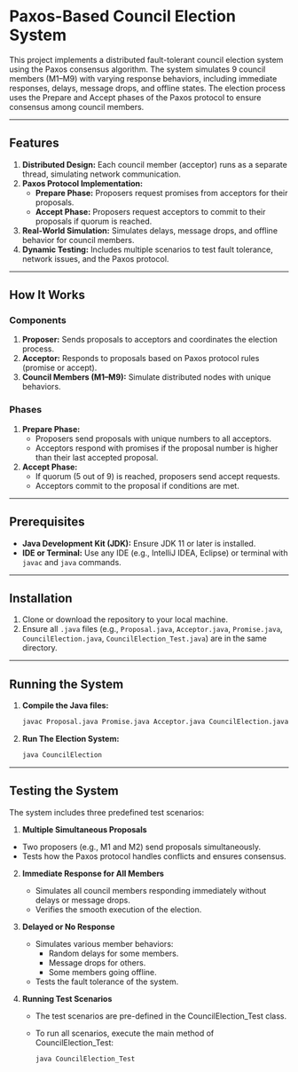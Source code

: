 # Paxos-Based Council Election System

This project implements a distributed fault-tolerant council election system using the Paxos consensus algorithm. The system simulates 9 council members (M1–M9) with varying response behaviors, including immediate responses, delays, message drops, and offline states. The election process uses the Prepare and Accept phases of the Paxos protocol to ensure consensus among council members.

---

## Features

1. **Distributed Design:** Each council member (acceptor) runs as a separate thread, simulating network communication.
2. **Paxos Protocol Implementation:**
   - **Prepare Phase:** Proposers request promises from acceptors for their proposals.
   - **Accept Phase:** Proposers request acceptors to commit to their proposals if quorum is reached.
3. **Real-World Simulation:** Simulates delays, message drops, and offline behavior for council members.
4. **Dynamic Testing:** Includes multiple scenarios to test fault tolerance, network issues, and the Paxos protocol.

---

## How It Works

### Components
1. **Proposer:** Sends proposals to acceptors and coordinates the election process.
2. **Acceptor:** Responds to proposals based on Paxos protocol rules (promise or accept).
3. **Council Members (M1–M9):** Simulate distributed nodes with unique behaviors.

### Phases
1. **Prepare Phase:** 
   - Proposers send proposals with unique numbers to all acceptors.
   - Acceptors respond with promises if the proposal number is higher than their last accepted proposal.
2. **Accept Phase:**
   - If quorum (5 out of 9) is reached, proposers send accept requests.
   - Acceptors commit to the proposal if conditions are met.

---

## Prerequisites

- **Java Development Kit (JDK):** Ensure JDK 11 or later is installed.
- **IDE or Terminal:** Use any IDE (e.g., IntelliJ IDEA, Eclipse) or terminal with `javac` and `java` commands.

---

## Installation

1. Clone or download the repository to your local machine.
2. Ensure all `.java` files (e.g., `Proposal.java`, `Acceptor.java`, `Promise.java`, `CouncilElection.java`, `CouncilElection_Test.java`) are in the same directory.

---

## Running the System

1. **Compile the Java files:**
   ```bash
   javac Proposal.java Promise.java Acceptor.java CouncilElection.java CouncilElection_Test.java

2. **Run The Election System:**
   ```bash
   java CouncilElection
   
---

## Testing the System
The system includes three predefined test scenarios:

1. **Multiple Simultaneous Proposals**
  - Two proposers (e.g., M1 and M2) send proposals simultaneously.
  - Tests how the Paxos protocol handles conflicts and ensures consensus.

2. **Immediate Response for All Members**
   - Simulates all council members responding immediately without delays or message drops.
   - Verifies the smooth execution of the election.

3. **Delayed or No Response**
   - Simulates various member behaviors:
       - Random delays for some members.
       - Message drops for others.
       - Some members going offline.
   - Tests the fault tolerance of the system.

4. **Running Test Scenarios**
   - The test scenarios are pre-defined in the CouncilElection_Test class.
   - To run all scenarios, execute the main method of CouncilElection_Test:
     
     ```bash
     java CouncilElection_Test


